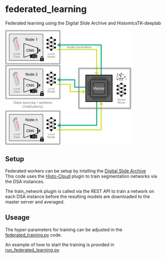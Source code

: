 # federated_learning
Federated learning using the Digital Slide Archive and HistomicsTK-deeplab

<img src = "./federated diagram.jpg" width="80%"/>

<h2>Setup</h2>

Federated workers can be setup by intalling the [Digital Slide Archive](https://digitalslidearchive.github.io/digital_slide_archive/)  
This code uses the [Histo-Cloud](https://github.com/SarderLab/Histo-cloud) plugin to train segmentation networks via the DSA instances.

The train_network plugin is called via the REST API to train a network on each DSA instance before the resulting models are downloaded to the master server and averaged. 

<h2>Useage</h2>

The hyper-parameters for training can be adjusted in the [federated_training.py](https://github.com/SarderLab/federated_learning/blob/main/federated_training.py) code. 

An example of how to start the training is provided in [run_federated_learning.py](https://github.com/SarderLab/federated_learning/blob/main/run_federated_learning.py)
